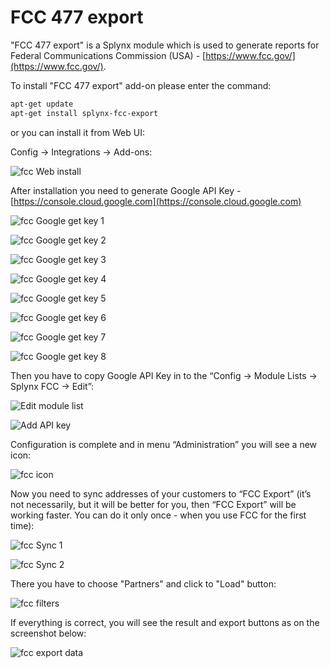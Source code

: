 FCC 477 export
==============

"FCC 477 export" is a Splynx module which is used to generate reports for Federal Communications Commission (USA) - [https://www.fcc.gov/](https://www.fcc.gov/).

To install "FCC 477 export" add-on please enter the command:

```bash
apt-get update
apt-get install splynx-fcc-export
```
or you can install it from Web UI:

Config → Integrations → Add-ons:

![fcc Web install](fcc_web_install.png)

After installation you need to generate Google API Key - [https://console.cloud.google.com](https://console.cloud.google.com)

![fcc Google get key 1](fcc_google_key_1.png)

![fcc Google get key 2](fcc_google_key_2.png)

![fcc Google get key 3](fcc_google_key_3.png)

![fcc Google get key 4](fcc_google_key_4.png)

![fcc Google get key 5](fcc_google_key_5.png)

![fcc Google get key 6](fcc_google_key_6.png)

![fcc Google get key 7](fcc_google_key_7.png)

![fcc Google get key 8](fcc_google_key_8.png)

Then you have to copy Google API Key in to the “Config → Module Lists → Splynx FCC → Edit”:

![Edit module list](edit_module_list.png)

![Add API key](add_api_key.png)

Configuration is complete and in menu “Administration” you will see a new icon:

![fcc icon](fcc_icon.png)

Now you need to sync addresses of your customers to “FCC Export” (it’s not necessarily, but it will be better for you, then “FCC Export” will be working faster. You can do it only once - when you use FCC for the first time):

![fcc Sync 1](fcc_sync_1.png)

![fcc Sync 2](fcc_sync_2.png)

There you have to choose "Partners" and click to "Load" button:

![fcc filters](fcc_filters.png)

If everything is correct, you will see the result and export buttons as on the screenshot below:

![fcc export data](export_report.png)
